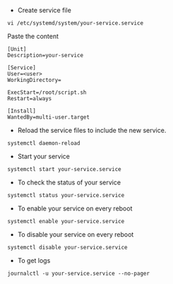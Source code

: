 * Create service file

```
vi /etc/systemd/system/your-service.service
```

Paste the content

```
[Unit]
Description=your-service

[Service]
User=<user>
WorkingDirectory=

ExecStart=/root/script.sh
Restart=always

[Install]
WantedBy=multi-user.target
```

* Reload the service files to include the new service.

```
systemctl daemon-reload
```

* Start your service

```
systemctl start your-service.service
```

* To check the status of your service

```
systemctl status your-service.service
```

* To enable your service on every reboot

```
systemctl enable your-service.service
```

* To disable your service on every reboot

```
systemctl disable your-service.service
```

* To get logs

```
journalctl -u your-service.service --no-pager
```
